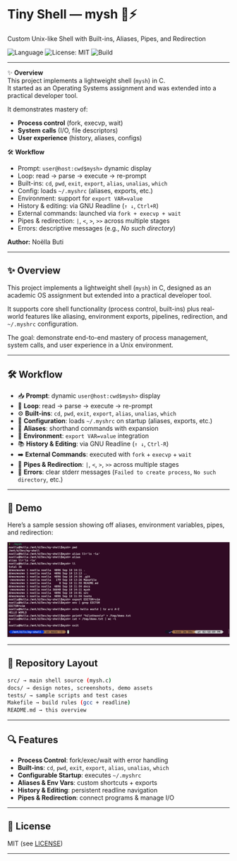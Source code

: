 # Tiny Shell — mysh 🐚⚡
Custom Unix-like Shell with Built-ins, Aliases, Pipes, and Redirection

![Language](https://img.shields.io/badge/language-C-blue.svg) ![License: MIT](https://img.shields.io/badge/License-MIT-green.svg) ![Build](https://img.shields.io/badge/build-Makefile-orange.svg)  

---

✨ **Overview**  
This project implements a lightweight shell (`mysh`) in C.  
It started as an Operating Systems assignment and was extended into a practical developer tool.  

It demonstrates mastery of:  
- **Process control** (fork, execvp, wait)  
- **System calls** (I/O, file descriptors)  
- **User experience** (history, aliases, configs)  

🛠️ **Workflow**  
- Prompt: `user@host:cwd$mysh>` dynamic display  
- Loop: read → parse → execute → re-prompt  
- Built-ins: `cd`, `pwd`, `exit`, `export`, `alias`, `unalias`, `which`  
- Config: loads `~/.myshrc` (aliases, exports, etc.)  
- Environment: support for `export VAR=value`  
- History & editing: via GNU Readline (`↑ ↓`, `Ctrl+R`)  
- External commands: launched via `fork + execvp + wait`  
- Pipes & redirection: `|`, `<`, `>`, `>>` across multiple stages  
- Errors: descriptive messages (e.g., *No such directory*)  

**Author:** Noëlla Buti

---

## ✨ Overview
This project implements a lightweight shell (`mysh`) in C, designed as an academic OS assignment but extended into a practical developer tool.  

It supports core shell functionality (process control, built-ins) plus real-world features like aliasing, environment exports, pipelines, redirection, and `~/.myshrc` configuration.

The goal: demonstrate end-to-end mastery of process management, system calls, and user experience in a Unix environment.

---

## 🛠️ Workflow
- 📥 **Prompt**: dynamic `user@host:cwd$mysh>` display  
- 🔄 **Loop**: read → parse → execute → re-prompt  
- ⚙️ **Built-ins**: `cd`, `pwd`, `exit`, `export`, `alias`, `unalias`, `which`  
- 📝 **Configuration**: loads `~/.myshrc` on startup (aliases, exports, etc.)  
- 🧾 **Aliases**: shorthand commands with expansion  
- 🌱 **Environment**: `export VAR=value` integration  
- 📚 **History & Editing**: via GNU Readline (`↑ ↓`, `Ctrl-R`)  
- ➡️ **External Commands**: executed with `fork` + `execvp` + `wait`  
- 🔗 **Pipes & Redirection**: `|`, `<`, `>`, `>>` across multiple stages  
- 🛑 **Errors**: clear stderr messages (`Failed to create process`, `No such directory`, etc.)

---

## 🚦 Demo
Here’s a sample session showing off aliases, environment variables, pipes, and redirection:

![Demo](docs/demo.png)

---

## 📁 Repository Layout
```bash
src/ → main shell source (mysh.c)
docs/ → design notes, screenshots, demo assets
tests/ → sample scripts and test cases
Makefile → build rules (gcc + readline)
README.md → this overview
```
---

## 🔍 Features
- **Process Control**: fork/exec/wait with error handling  
- **Built-ins**: `cd`, `pwd`, `exit`, `export`, `alias`, `unalias`, `which`  
- **Configurable Startup**: executes `~/.myshrc`  
- **Aliases & Env Vars**: custom shortcuts + exports  
- **History & Editing**: persistent readline navigation  
- **Pipes & Redirection**: connect programs & manage I/O  

---

## 📜 License
MIT (see [LICENSE](LICENSE))

---



